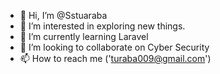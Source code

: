 - 👋 Hi, I’m @Sstuaraba
- 👀 I’m interested in exploring new things.
- 🌱 I’m currently learning Laravel
- 💞️ I’m looking to collaborate on Cyber Security
- 📫 How to reach me ('turaba009@gmail.com')

<!---
Sstuaraba/Sstuaraba is a ✨ special ✨ repository because its `README.md` (this file) appears on your GitHub profile.
You can click the Preview link to take a look at your changes.
--->
